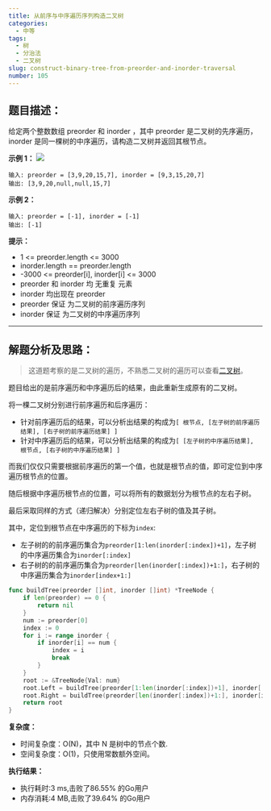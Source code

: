 ```yaml
---
title: 从前序与中序遍历序列构造二叉树
categories:
  - 中等
tags:
  - 树
  - 分治法
  - 二叉树
slug: construct-binary-tree-from-preorder-and-inorder-traversal
number: 105
---
```


## 题目描述：

给定两个整数数组 preorder 和 inorder ，其中 preorder 是二叉树的先序遍历， inorder 是同一棵树的中序遍历，请构造二叉树并返回其根节点。

**示例 1：**
![](/img/leetcode/105从前序与中序遍历序列构造二叉树/tree.jpg)
```
输入: preorder = [3,9,20,15,7], inorder = [9,3,15,20,7] 
输出: [3,9,20,null,null,15,7]
```

**示例 2：**
```
输入: preorder = [-1], inorder = [-1] 
输出: [-1]
```

**提示：**
- 1 <= preorder.length <= 3000
- inorder.length == preorder.length
- -3000 <= preorder[i], inorder[i] <= 3000
- preorder 和 inorder 均 无重复 元素
- inorder 均出现在 preorder
- preorder 保证 为二叉树的前序遍历序列
- inorder 保证 为二叉树的中序遍历序列

---
## 解题分析及思路：

> 这道题考察的是二叉树的遍历，不熟悉二叉树的遍历可以查看[二叉树](/bTree)。

题目给出的是前序遍历和中序遍历后的结果，由此重新生成原有的二叉树。

将一棵二叉树分别进行前序遍历和后序遍历：

- 针对前序遍历后的结果，可以分析出结果的构成为`[ 根节点, [左子树的前序遍历结果], [右子树的前序遍历结果] ]`
- 针对中序遍历后的结果，可以分析出结果的构成为`[ [左子树的中序遍历结果], 根节点, [右子树的中序遍历结果] ]`

而我们仅仅只需要根据前序遍历的第一个值，也就是根节点的值，即可定位到中序遍历根节点的位置。

随后根据中序遍历根节点的位置，可以将所有的数据划分为根节点的左右子树。

最后采取同样的方式（递归解决）分别定位左右子树的值及其子树。

其中，定位到根节点在中序遍历的下标为`index`:

- 左子树的的前序遍历集合为`preorder[1:len(inorder[:index])+1]`，左子树的中序遍历集合为`inorder[:index]`
- 右子树的的前序遍历集合为`preorder[len(inorder[:index])+1:]`，右子树的中序遍历集合为`inorder[index+1:]`

```go
func buildTree(preorder []int, inorder []int) *TreeNode {
	if len(preorder) == 0 {
		return nil
	}
	num := preorder[0]
	index := 0
	for i := range inorder {
		if inorder[i] == num {
			index = i
			break
		}
	}
	root := &TreeNode{Val: num}
	root.Left = buildTree(preorder[1:len(inorder[:index])+1], inorder[:index])
	root.Right = buildTree(preorder[len(inorder[:index])+1:], inorder[index+1:])
	return root
}
```

**复杂度：**

- 时间复杂度：O(N)，其中 N 是树中的节点个数.
- 空间复杂度：O(1)，只使用常数额外空间。

**执行结果：**

- 执行耗时:3 ms,击败了86.55% 的Go用户
- 内存消耗:4 MB,击败了39.64% 的Go用户
